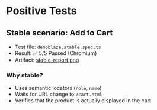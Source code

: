 # Positive Tests

## Stable scenario: Add to Cart
- Test file: `demoblaze.stable.spec.ts`
- Result: ✅ 5/5 Passed (Chromium)
- Artifact: [stable-report.png](stable-report.png)

### Why stable?
- Uses semantic locators (`role`, `name`)
- Waits for URL change to `/cart.html`
- Verifies that the product is actually displayed in the cart
